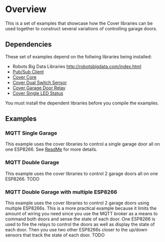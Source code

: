 # Overview
This is a set of examples that showcase how the Cover libraries can be used together to construct several variations of controlling garage doors.

## Dependencies
These set of examples depend on the follwing libraries being installed:
* Robots Big Data Libraries http://robotsbigdata.com/index.html
* [Pub/Sub Client](http://pubsubclient.knolleary.net)
* [Cover Core](https://github.com/mlinnen/Cover_Core)
* [Cover Dual Switch Sensor](https://github.com/mlinnen/Cover_DualSwitchSensor)
* [Cover Garage Door Relay](https://github.com/mlinnen/Cover_GarageDoorRelay)
* [Cover Single LED Status](https://github.com/mlinnen/Cover_SingleLEDStatus)

You must install the dependent libraries before you compile the examples.

## Examples
### MQTT Single Garage
This example uses the cover libraries to control a single garage door all on one ESP8266.  See [ReadMe](examples/MQTTSingleGarage/readme.md) for more details.

### MQTT Double Garage
This example uses the cover libraries to control 2 garage doors all on one ESP8266.  TODO

### MQTT Double Garage with multiple ESP8266
This example uses the cover libraries to control 2 garage doors using multiple ESP8266s.  This is a more practical example because it limits the amount of wiring you need since you use the MQTT broker as a means to command both doors and sense the state of each door.  One ESP8266 is used to fire the relays to control the doors as well as display the state of each door.  Then you use two other ESP8266s closer to the up/down sensors that track the state of each door.  TODO


